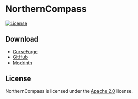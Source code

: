 # NorthernCompass

[![License](https://img.shields.io/github/license/LXGaming/NorthernCompass?label=License&cacheSeconds=86400)](https://github.com/LXGaming/NorthernCompass/blob/main/LICENSE)

## Download
- [CurseForge](https://www.curseforge.com/minecraft/mc-mods/northerncompass)
- [GitHub](https://github.com/LXGaming/NorthernCompass/releases)
- [Modrinth](https://modrinth.com/mod/northerncompass)

## License
NorthernCompass is licensed under the [Apache 2.0](https://github.com/LXGaming/NorthernCompass/blob/main/LICENSE) license.